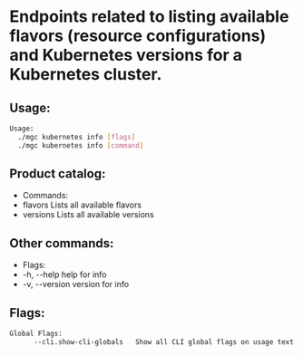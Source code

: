 # Endpoints related to listing available flavors (resource configurations) and Kubernetes versions for a Kubernetes cluster.

## Usage:
```bash
Usage:
  ./mgc kubernetes info [flags]
  ./mgc kubernetes info [command]
```

## Product catalog:
- Commands:
- flavors     Lists all available flavors
- versions    Lists all available versions

## Other commands:
- Flags:
- -h, --help      help for info
- -v, --version   version for info

## Flags:
```bash
Global Flags:
      --cli.show-cli-globals   Show all CLI global flags on usage text
```

